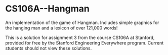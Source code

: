 # CS106A--Hangman
An implementation of the game of Hangman. Includes simple graphics for the hanging man and a lexicon of over 121,000 words!

This is a solution for assignment 3 from the course CS106A at Stanford, provided for free by the Stanford Engineering Everywhere program. 
Current students should not view these solutions. 
